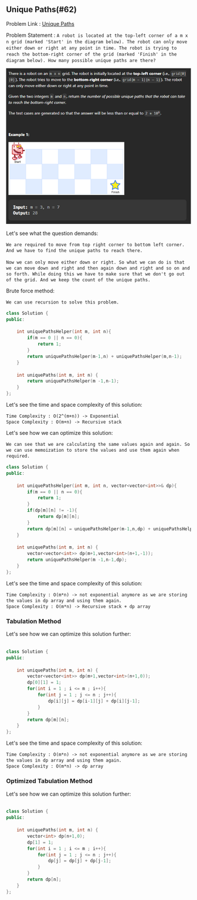 ## Unique Paths(#62)

Problem Link : [Unique Paths](https://leetcode.com/problems/unique-paths/)

Problem Statement : ```A robot is located at the top-left corner of a m x n grid (marked 'Start' in the diagram below). The robot can only move either down or right at any point in time. The robot is trying to reach the bottom-right corner of the grid (marked 'Finish' in the diagram below). How many possible unique paths are there?```


![Alt text](image-13.png)

Let's see what the question demands: 

```
We are required to move from top right corner to bottom left corner. And we have to find the unique paths to reach there. 

Now we can only move either down or right. So what we can do is that we can move down and right and then again down and right and so on and so forth. While doing this we have to make sure that we don't go out of the grid. And we keep the count of the unique paths.
```

Brute force method: 

``` 
We can use recursion to solve this problem.
```

```cpp
class Solution {
public:

    int uniquePathsHelper(int m, int n){
        if(m == 0 || n == 0){
            return 1;
        }
        return uniquePathsHelper(m-1,n) + uniquePathsHelper(m,n-1);
    }

    int uniquePaths(int m, int n) {
        return uniquePathsHelper(m -1,n-1);
    }
};
```

Let's see the time and space complexity of this solution: 

```
Time Complexity : O(2^(m+n)) -> Exponential
Space Complexity : O(m+n) -> Recursive stack
```

Let's see how we can optimize this solution: 

```
We can see that we are calculating the same values again and again. So we can use memoization to store the values and use them again when required.
```

```cpp
class Solution {
public:

    int uniquePathsHelper(int m, int n, vector<vector<int>>& dp){
        if(m == 0 || n == 0){
            return 1;
        }
        if(dp[m][n] != -1){
            return dp[m][n];
        }
        return dp[m][n] = uniquePathsHelper(m-1,n,dp) + uniquePathsHelper(m,n-1,dp);
    }

    int uniquePaths(int m, int n) {
        vector<vector<int>> dp(m+1,vector<int>(n+1,-1));
        return uniquePathsHelper(m -1,n-1,dp);
    }
};
```

Let's see the time and space complexity of this solution: 

```
Time Complexity : O(m*n) -> not exponential anymore as we are storing the values in dp array and using them again. 
Space Complexity : O(m*n) -> Recursive stack + dp array
```

### Tabulation Method



Let's see how we can optimize this solution further: 

```cpp

class Solution {
public:

    int uniquePaths(int m, int n) {
        vector<vector<int>> dp(m+1,vector<int>(n+1,0));
        dp[0][1] = 1;
        for(int i = 1 ; i <= m ; i++){
            for(int j = 1 ; j <= n ; j++){
                dp[i][j] = dp[i-1][j] + dp[i][j-1];
            }
        }
        return dp[m][n];
    }
};
```

Let's see the time and space complexity of this solution: 

```
Time Complexity : O(m*n) -> not exponential anymore as we are storing the values in dp array and using them again.
Space Complexity : O(m*n) -> dp array
```

### Optimized Tabulation Method

Let's see how we can optimize this solution further: 

```cpp

class Solution {
public:

    int uniquePaths(int m, int n) {
        vector<int> dp(n+1,0);
        dp[1] = 1;
        for(int i = 1 ; i <= m ; i++){
            for(int j = 1 ; j <= n ; j++){
                dp[j] = dp[j] + dp[j-1];
            }
        }
        return dp[n];
    }
};
```